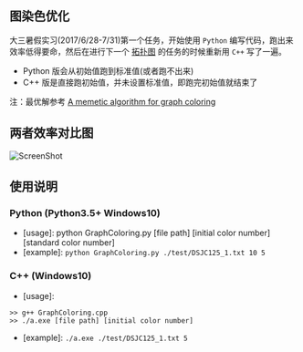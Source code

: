 ## 图染色优化
大三暑假实习(2017/6/28-7/31)第一个任务，开始使用 `Python` 编写代码，跑出来效率低得要命，然后在进行下一个 [拓扑图](../Topology) 的任务的时候重新用 `C++` 写了一遍。
- Python 版会从初始值跑到标准值(或者跑不出来)
- C++ 版是直接跑初始值，并未设置标准值，即跑完初始值就结束了

注：最优解参考 [A memetic algorithm for graph coloring](http://www.sciencedirect.com/science/article/pii/S0377221709005177)

## 两者效率对比图
![ScreenShot](https://i.loli.net/2017/09/20/59c233b37e7c8.png "Contrast")

## 使用说明
### Python (Python3.5+ Windows10)
- [usage]: python GraphColoring.py [file path] [initial color number] [standard color number]
- [example]: `python GraphColoring.py ./test/DSJC125_1.txt 10 5`

### C++ (Windows10)
- [usage]: 
```
>> g++ GraphColoring.cpp
>> ./a.exe [file path] [initial color number]
```
- [example]: `./a.exe ./test/DSJC125_1.txt 5`
